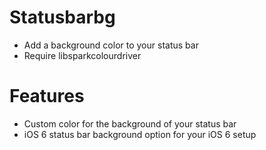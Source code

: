 # Statusbarbg
- Add a background color to your status bar
- Require libsparkcolourdriver
# Features
- Custom color for the background of your status bar 
- iOS 6 status bar background option for your iOS 6 setup
